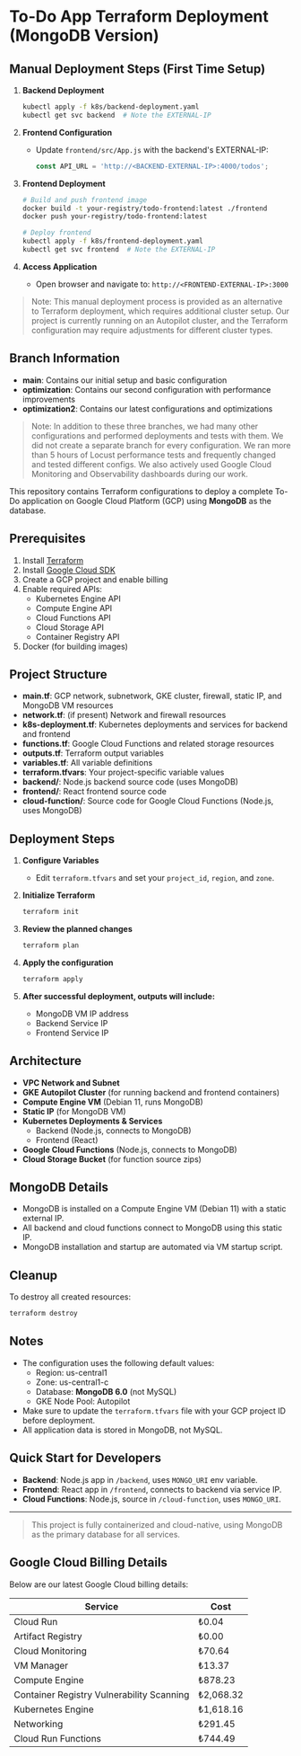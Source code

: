 # To-Do App Terraform Deployment (MongoDB Version)

## Manual Deployment Steps (First Time Setup)

1. **Backend Deployment**
   ```sh
   kubectl apply -f k8s/backend-deployment.yaml
   kubectl get svc backend  # Note the EXTERNAL-IP
   ```

2. **Frontend Configuration**
   - Update `frontend/src/App.js` with the backend's EXTERNAL-IP:
     ```javascript
     const API_URL = 'http://<BACKEND-EXTERNAL-IP>:4000/todos';
     ```

3. **Frontend Deployment**
   ```sh
   # Build and push frontend image
   docker build -t your-registry/todo-frontend:latest ./frontend
   docker push your-registry/todo-frontend:latest
   
   # Deploy frontend
   kubectl apply -f k8s/frontend-deployment.yaml
   kubectl get svc frontend  # Note the EXTERNAL-IP
   ```

4. **Access Application**
   - Open browser and navigate to: `http://<FRONTEND-EXTERNAL-IP>:3000`

> Note: This manual deployment process is provided as an alternative to Terraform deployment, which requires additional cluster setup. Our project is currently running on an Autopilot cluster, and the Terraform configuration may require adjustments for different cluster types.

## Branch Information

- **main**: Contains our initial setup and basic configuration
- **optimization**: Contains our second configuration with performance improvements
- **optimization2**: Contains our latest configurations and optimizations

> Note: In addition to these three branches, we had many other configurations and performed deployments and tests with them. We did not create a separate branch for every configuration. We ran more than 5 hours of Locust performance tests and frequently changed and tested different configs. We also actively used Google Cloud Monitoring and Observability dashboards during our work.

This repository contains Terraform configurations to deploy a complete To-Do application on Google Cloud Platform (GCP) using **MongoDB** as the database.

## Prerequisites

1. Install [Terraform](https://www.terraform.io/downloads.html)
2. Install [Google Cloud SDK](https://cloud.google.com/sdk/docs/install)
3. Create a GCP project and enable billing
4. Enable required APIs:
   - Kubernetes Engine API
   - Compute Engine API
   - Cloud Functions API
   - Cloud Storage API
   - Container Registry API
5. Docker (for building images)

## Project Structure

- **main.tf**: GCP network, subnetwork, GKE cluster, firewall, static IP, and MongoDB VM resources
- **network.tf**: (if present) Network and firewall resources
- **k8s-deployment.tf**: Kubernetes deployments and services for backend and frontend
- **functions.tf**: Google Cloud Functions and related storage resources
- **outputs.tf**: Terraform output variables
- **variables.tf**: All variable definitions
- **terraform.tfvars**: Your project-specific variable values
- **backend/**: Node.js backend source code (uses MongoDB)
- **frontend/**: React frontend source code
- **cloud-function/**: Source code for Google Cloud Functions (Node.js, uses MongoDB)

## Deployment Steps

1. **Configure Variables**
   - Edit `terraform.tfvars` and set your `project_id`, `region`, and `zone`.

2. **Initialize Terraform**
   ```sh
   terraform init
   ```

3. **Review the planned changes**
   ```sh
   terraform plan
   ```

4. **Apply the configuration**
   ```sh
   terraform apply
   ```

5. **After successful deployment, outputs will include:**
   - MongoDB VM IP address
   - Backend Service IP
   - Frontend Service IP

## Architecture

- **VPC Network and Subnet**
- **GKE Autopilot Cluster** (for running backend and frontend containers)
- **Compute Engine VM** (Debian 11, runs MongoDB)
- **Static IP** (for MongoDB VM)
- **Kubernetes Deployments & Services**
  - Backend (Node.js, connects to MongoDB)
  - Frontend (React)
- **Google Cloud Functions** (Node.js, connects to MongoDB)
- **Cloud Storage Bucket** (for function source zips)

## MongoDB Details
- MongoDB is installed on a Compute Engine VM (Debian 11) with a static external IP.
- All backend and cloud functions connect to MongoDB using this static IP.
- MongoDB installation and startup are automated via VM startup script.

## Cleanup
To destroy all created resources:
```sh
terraform destroy
```

## Notes
- The configuration uses the following default values:
  - Region: us-central1
  - Zone: us-central1-c
  - Database: **MongoDB 6.0** (not MySQL)
  - GKE Node Pool: Autopilot
- Make sure to update the `terraform.tfvars` file with your GCP project ID before deployment.
- All application data is stored in MongoDB, not MySQL.

## Quick Start for Developers

- **Backend**: Node.js app in `/backend`, uses `MONGO_URI` env variable.
- **Frontend**: React app in `/frontend`, connects to backend via service IP.
- **Cloud Functions**: Node.js, source in `/cloud-function`, uses `MONGO_URI`.

---

> This project is fully containerized and cloud-native, using MongoDB as the primary database for all services.

## Google Cloud Billing Details

Below are our latest Google Cloud billing details:

| Service                                   | Cost      |
|--------------------------------------------|-----------|
| Cloud Run                                 | ₺0.04     |
| Artifact Registry                         | ₺0.00     |
| Cloud Monitoring                          | ₺70.64    |
| VM Manager                                | ₺13.37    |
| Compute Engine                            | ₺878.23   |
| Container Registry Vulnerability Scanning | ₺2,068.32 |
| Kubernetes Engine                         | ₺1,618.16 |
| Networking                                | ₺291.45   |
| Cloud Run Functions                       | ₺744.49   | 